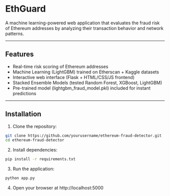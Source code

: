 # EthGuard

A machine learning-powered web application that evaluates the fraud risk of Ethereum addresses by analyzing their transaction behavior and network patterns.


---


## Features

- Real-time risk scoring of Ethereum addresses
- Machine Learning (LightGBM) trained on Etherscan + Kaggle datasets
- Interactive web interface (Flask + HTML/CSS/JS frontend)
- Stacked Ensemble Models (tested Random Forest, XGBoost, LightGBM)
- Pre-trained model (lightgbm_fraud_model.pkl) included for instant predictions

---

## Installation
1. Clone the repository:
```bash
git clone https://github.com/yourusername/ethereum-fraud-detector.git
cd ethereum-fraud-detector
```
2. Install dependencies:
```bash
pip install -r requirements.txt
```
3. Run the application:
```bash
python app.py
```
4. Open your browser at http://localhost:5000

